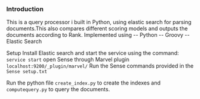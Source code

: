 ### Introduction
This is a query processor i built in Python, using elastic search for parsing documents.This also compares different scoring models and outputs the documents according to Rank.
Implemented using 
-- Python
-- Groovy
-- Elastic Search

Setup
Install Elastic search and start the service using the command: 
``
service start
``
open Sense through Marvel plugin `localhost:9200/_plugin/marvel/`
Run the Sense commands provided in the `Sense setup.txt`

Run the python file `create_index.py` to create the indexes
and `computequery.py` to query the documents.
